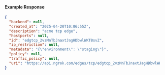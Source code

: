 <!-- Code generated for API Clients. DO NOT EDIT. -->
#### Example Response
```json
{
  "backend": null,
  "created_at": "2025-04-20T10:06:55Z",
  "description": "acme tcp edge",
  "hostports": null,
  "id": "edgtcp_2vzMnTbJnaxtJagHDbwlWKT8svZ",
  "ip_restriction": null,
  "metadata": "{\"environment\": \"staging\"}",
  "policy": null,
  "traffic_policy": null,
  "uri": "https://api.ngrok.com/edges/tcp/edgtcp_2vzMnTbJnaxtJagHDbwlWKT8svZ"
}
